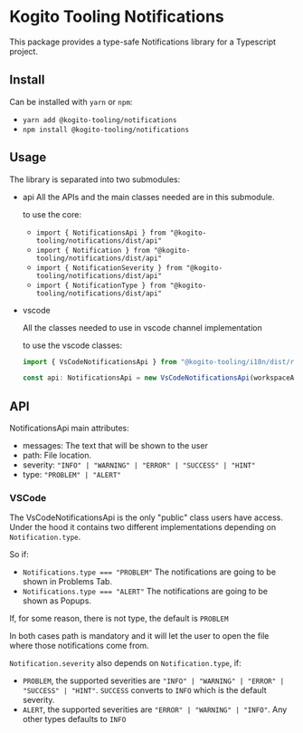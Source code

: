 # Kogito Tooling Notifications

This package provides a type-safe Notifications library for a Typescript project.

## Install

Can be installed with `yarn` or `npm`:

- `yarn add @kogito-tooling/notifications`
- `npm install @kogito-tooling/notifications`

## Usage

The library is separated into two submodules:

- api
  All the APIs and the main classes needed are in this submodule.

  to use the core:

  - `import { NotificationsApi } from "@kogito-tooling/notifications/dist/api"`
  - `import { Notification } from "@kogito-tooling/notifications/dist/api"`
  - `import { NotificationSeverity } from "@kogito-tooling/notifications/dist/api"`
  - `import { NotificationType } from "@kogito-tooling/notifications/dist/api"`

- vscode

  All the classes needed to use in vscode channel implementation

  to use the vscode classes:

  ```ts
  import { VsCodeNotificationsApi } from "@kogito-tooling/i18n/dist/react-components";

  const api: NotificationsApi = new VsCodeNotificationsApi(workspaceApi, i18n);
  ```

## API

NotificationsApi main attributes:

- messages: The text that will be shown to the user
- path: File location.
- severity: `"INFO" | "WARNING" | "ERROR" | "SUCCESS" | "HINT"`
- type: `"PROBLEM" | "ALERT"`

### VSCode

The VsCodeNotificationsApi is the only "public" class users have access. Under the hood it contains two different implementations depending on `Notification.type`.

So if:

- `Notifications.type === "PROBLEM"` The notifications are going to be shown in Problems Tab.
- `Notifications.type === "ALERT"` The notifications are going to be shown as Popups.

If, for some reason, there is not type, the default is `PROBLEM`

In both cases path is mandatory and it will let the user to open the file where those notifications come from.

`Notification.severity` also depends on `Notification.type`, if:

- `PROBLEM`, the supported severities are `"INFO" | "WARNING" | "ERROR" | "SUCCESS" | "HINT"`. `SUCCESS` converts to `INFO` which is the default severity.
- `ALERT`, the supported severities are `"ERROR" | "WARNING" | "INFO"`. Any other types defaults to `INFO`
